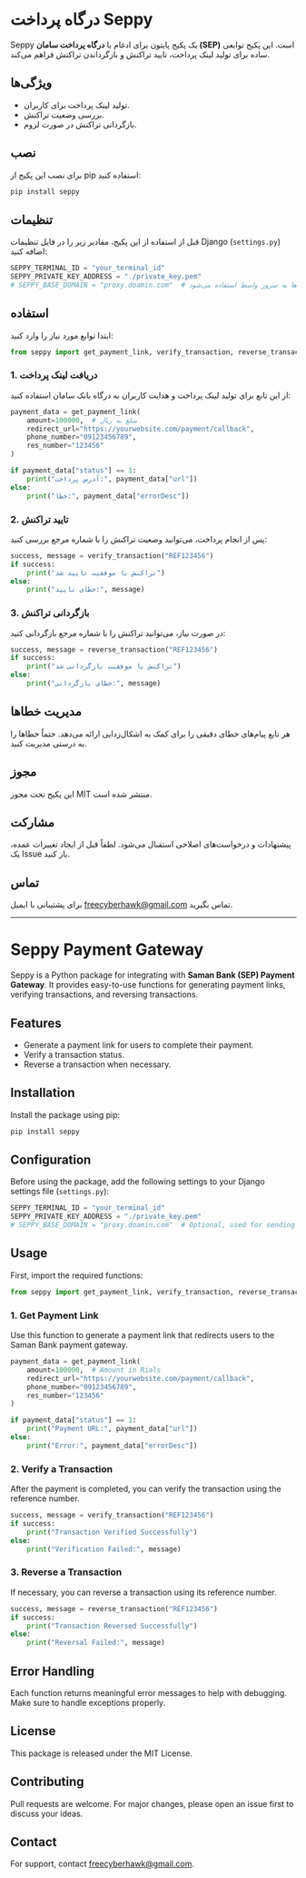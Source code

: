 # درگاه پرداخت Seppy

Seppy یک پکیج پایتون برای ادغام با **درگاه پرداخت سامان (SEP)** است. این پکیج توابعی ساده برای تولید لینک پرداخت، تایید تراکنش و بازگرداندن تراکنش فراهم می‌کند.

## ویژگی‌ها
- تولید لینک پرداخت برای کاربران.
- بررسی وضعیت تراکنش.
- بازگردانی تراکنش در صورت لزوم.

## نصب

برای نصب این پکیج از pip استفاده کنید:
```bash
pip install seppy
```

## تنظیمات
قبل از استفاده از این پکیج، مقادیر زیر را در فایل تنظیمات Django (`settings.py`) اضافه کنید:

```python
SEPPY_TERMINAL_ID = "your_terminal_id"
SEPPY_PRIVATE_KEY_ADDRESS = "./private_key.pem"
# SEPPY_BASE_DOMAIN = "proxy.doamin.com"  # اختیاری، برای ارسال پیام‌ها به سرور واسط استفاده می‌شود
```

## استفاده

ابتدا توابع مورد نیاز را وارد کنید:

```python
from seppy import get_payment_link, verify_transaction, reverse_transaction
```

### 1. دریافت لینک پرداخت
از این تابع برای تولید لینک پرداخت و هدایت کاربران به درگاه بانک سامان استفاده کنید:

```python
payment_data = get_payment_link(
    amount=100000,  # مبلغ به ریال
    redirect_url="https://yourwebsite.com/payment/callback",
    phone_number="09123456789",
    res_number="123456"
)

if payment_data["status"] == 1:
    print("آدرس پرداخت:", payment_data["url"])
else:
    print("خطا:", payment_data["errorDesc"])
```

### 2. تایید تراکنش
پس از انجام پرداخت، می‌توانید وضعیت تراکنش را با شماره مرجع بررسی کنید:

```python
success, message = verify_transaction("REF123456")
if success:
    print("تراکنش با موفقیت تایید شد")
else:
    print("خطای تایید:", message)
```

### 3. بازگردانی تراکنش
در صورت نیاز، می‌توانید تراکنش را با شماره مرجع بازگردانی کنید:

```python
success, message = reverse_transaction("REF123456")
if success:
    print("تراکنش با موفقیت بازگردانی شد")
else:
    print("خطای بازگردانی:", message)
```

## مدیریت خطاها
هر تابع پیام‌های خطای دقیقی را برای کمک به اشکال‌زدایی ارائه می‌دهد. حتماً خطاها را به درستی مدیریت کنید.

## مجوز
این پکیج تحت مجوز MIT منتشر شده است.

## مشارکت
پیشنهادات و درخواست‌های اصلاحی استقبال می‌شود. لطفاً قبل از ایجاد تغییرات عمده، یک Issue باز کنید.

## تماس
برای پشتیبانی با ایمیل [freecyberhawk@gmail.com](mailto:freecyberhawk@gmail.com) تماس بگیرید.


---

# Seppy Payment Gateway

Seppy is a Python package for integrating with **Saman Bank (SEP) Payment Gateway**. It provides easy-to-use functions for generating payment links, verifying transactions, and reversing transactions.

## Features
- Generate a payment link for users to complete their payment.
- Verify a transaction status.
- Reverse a transaction when necessary.

## Installation

Install the package using pip:
```bash
pip install seppy
```

## Configuration
Before using the package, add the following settings to your Django settings file (`settings.py`):

```python
SEPPY_TERMINAL_ID = "your_terminal_id"
SEPPY_PRIVATE_KEY_ADDRESS = "./private_key.pem"
# SEPPY_BASE_DOMAIN = "proxy.doamin.com"  # Optional, used for sending messages to an intermediary server
```

## Usage

First, import the required functions:

```python
from seppy import get_payment_link, verify_transaction, reverse_transaction
```

### 1. Get Payment Link
Use this function to generate a payment link that redirects users to the Saman Bank payment gateway.

```python
payment_data = get_payment_link(
    amount=100000,  # Amount in Rials
    redirect_url="https://yourwebsite.com/payment/callback",
    phone_number="09123456789",
    res_number="123456"
)

if payment_data["status"] == 1:
    print("Payment URL:", payment_data["url"])
else:
    print("Error:", payment_data["errorDesc"])
```

### 2. Verify a Transaction
After the payment is completed, you can verify the transaction using the reference number.

```python
success, message = verify_transaction("REF123456")
if success:
    print("Transaction Verified Successfully")
else:
    print("Verification Failed:", message)
```

### 3. Reverse a Transaction
If necessary, you can reverse a transaction using its reference number.

```python
success, message = reverse_transaction("REF123456")
if success:
    print("Transaction Reversed Successfully")
else:
    print("Reversal Failed:", message)
```

## Error Handling
Each function returns meaningful error messages to help with debugging. Make sure to handle exceptions properly.

## License
This package is released under the MIT License.

## Contributing
Pull requests are welcome. For major changes, please open an issue first to discuss your ideas.

## Contact
For support, contact [freecyberhawk@gmail.com](mailto:freecyberhawk@gmail.com).

